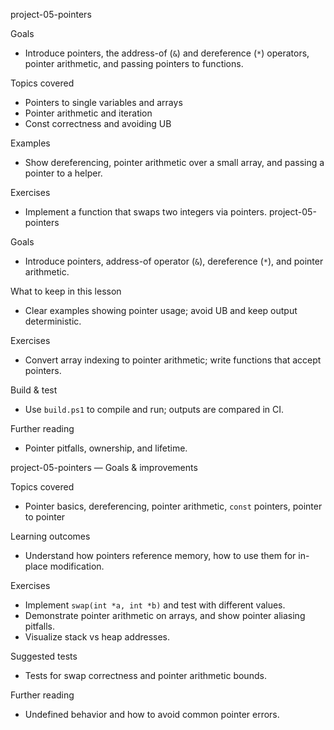 project-05-pointers

Goals
- Introduce pointers, the address-of (`&`) and dereference (`*`) operators, pointer arithmetic, and passing pointers to functions.

Topics covered
- Pointers to single variables and arrays
- Pointer arithmetic and iteration
- Const correctness and avoiding UB

Examples
- Show dereferencing, pointer arithmetic over a small array, and passing a pointer to a helper.

Exercises
- Implement a function that swaps two integers via pointers.
project-05-pointers

Goals
- Introduce pointers, address-of operator (`&`), dereference (`*`), and pointer arithmetic.

What to keep in this lesson
- Clear examples showing pointer usage; avoid UB and keep output deterministic.

Exercises
- Convert array indexing to pointer arithmetic; write functions that accept pointers.

Build & test
- Use `build.ps1` to compile and run; outputs are compared in CI.

Further reading
- Pointer pitfalls, ownership, and lifetime.

project-05-pointers — Goals & improvements

Topics covered
- Pointer basics, dereferencing, pointer arithmetic, `const` pointers, pointer to pointer

Learning outcomes
- Understand how pointers reference memory, how to use them for in-place modification.

Exercises
- Implement `swap(int *a, int *b)` and test with different values.
- Demonstrate pointer arithmetic on arrays, and show pointer aliasing pitfalls.
- Visualize stack vs heap addresses.

Suggested tests
- Tests for swap correctness and pointer arithmetic bounds.

Further reading
- Undefined behavior and how to avoid common pointer errors.
